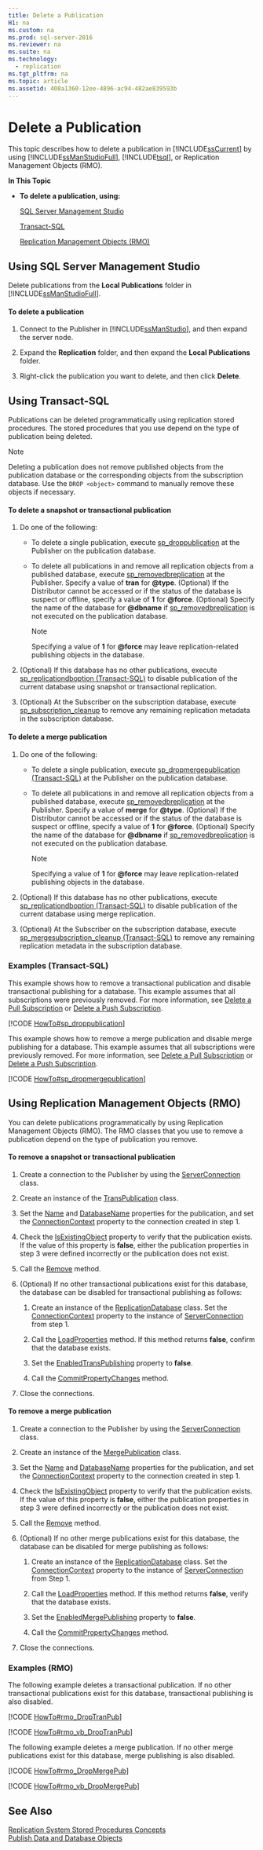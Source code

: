 ```yaml
---
title: Delete a Publication
H1: na
ms.custom: na
ms.prod: sql-server-2016
ms.reviewer: na
ms.suite: na
ms.technology: 
  - replication
ms.tgt_pltfrm: na
ms.topic: article
ms.assetid: 408a1360-12ee-4896-ac94-482ae839593b
---
```

# Delete a Publication
  This topic describes how to delete a publication in [!INCLUDE[ssCurrent](../../Token/Other/ssCurrent_md.md)] by using [!INCLUDE[ssManStudioFull](../../Token/Other/ssManStudioFull_md.md)], [!INCLUDE[tsql](../../Token/Other/tsql_md.md)], or Replication Management Objects \(RMO\).  
  
 **In This Topic**  
  
-   **To delete a publication, using:**  
  
     [SQL Server Management Studio](#SSMSProcedure)  
  
     [Transact\-SQL](#TsqlProcedure)  
  
     [Replication Management Objects \(RMO\)](#RMOProcedure)  
  
##  <a name="SSMSProcedure"></a> Using SQL Server Management Studio  
 Delete publications from the **Local Publications** folder in [!INCLUDE[ssManStudioFull](../../Token/Other/ssManStudioFull_md.md)].  
  
#### To delete a publication  
  
1.  Connect to the Publisher in [!INCLUDE[ssManStudio](../../Token/Other/ssManStudio_md.md)], and then expand the server node.  
  
2.  Expand the **Replication** folder, and then expand the **Local Publications** folder.  
  
3.  Right\-click the publication you want to delete, and then click **Delete**.  
  
##  <a name="TsqlProcedure"></a> Using Transact\-SQL  
 Publications can be deleted programmatically using replication stored procedures. The stored procedures that you use depend on the type of publication being deleted.  
  
> [!NOTE]  
>  Deleting a publication does not remove published objects from the publication database or the corresponding objects from the subscription database. Use the `DROP <object>` command to manually remove these objects if necessary.  
  
#### To delete a snapshot or transactional publication  
  
1.  Do one of the following:  
  
    -   To delete a single publication, execute [sp\_droppublication](../Topic/sp_droppublication%20\(Transact-SQL\).md) at the Publisher on the publication database.  
  
    -   To delete all publications in and remove all replication objects from a published database, execute [sp\_removedbreplication](../Topic/sp_removedbreplication%20\(Transact-SQL\).md) at the Publisher. Specify a value of **tran** for **@type**. \(Optional\) If the Distributor cannot be accessed or if the status of the database is suspect or offline, specify a value of **1** for **@force**. \(Optional\) Specify the name of the database for **@dbname** if [sp\_removedbreplication](../Topic/sp_removedbreplication%20\(Transact-SQL\).md) is not executed on the publication database.  
  
        > [!NOTE]  
        >  Specifying a value of **1** for **@force** may leave replication\-related publishing objects in the database.  
  
2.  \(Optional\) If this database has no other publications, execute [sp_replicationdboption &#40;Transact-SQL&#41;](../Topic/sp_replicationdboption%20\(Transact-SQL\).md) to disable publication of the current database using snapshot or transactional replication.  
  
3.  \(Optional\) At the Subscriber on the subscription database, execute [sp\_subscription\_cleanup](../Topic/sp_subscription_cleanup%20\(Transact-SQL\).md) to remove any remaining replication metadata in the subscription database.  
  
#### To delete a merge publication  
  
1.  Do one of the following:  
  
    -   To delete a single publication, execute [sp_dropmergepublication &#40;Transact-SQL&#41;](../Topic/sp_dropmergepublication%20\(Transact-SQL\).md) at the Publisher on the publication database.  
  
    -   To delete all publications in and remove all replication objects from a published database, execute [sp\_removedbreplication](../Topic/sp_removedbreplication%20\(Transact-SQL\).md) at the Publisher. Specify a value of **merge** for **@type**. \(Optional\) If the Distributor cannot be accessed or if the status of the database is suspect or offline, specify a value of **1** for **@force**. \(Optional\) Specify the name of the database for **@dbname** if [sp\_removedbreplication](../Topic/sp_removedbreplication%20\(Transact-SQL\).md) is not executed on the publication database.  
  
        > [!NOTE]  
        >  Specifying a value of **1** for **@force** may leave replication\-related publishing objects in the database.  
  
2.  \(Optional\) If this database has no other publications, execute [sp_replicationdboption &#40;Transact-SQL&#41;](../Topic/sp_replicationdboption%20\(Transact-SQL\).md) to disable publication of the current database using merge replication.  
  
3.  \(Optional\) At the Subscriber on the subscription database, execute [sp_mergesubscription_cleanup &#40;Transact-SQL&#41;](../Topic/sp_mergesubscription_cleanup%20\(Transact-SQL\).md) to remove any remaining replication metadata in the subscription database.  
  
###  <a name="TsqlExample"></a> Examples \(Transact\-SQL\)  
 This example shows how to remove a transactional publication and disable transactional publishing for a database. This example assumes that all subscriptions were previously removed. For more information, see [Delete a Pull Subscription](../../Topics/TopicNameContainA/Delete-a-Pull-Subscription.md) or [Delete a Push Subscription](../../Topics/TopicNameContainA/Delete-a-Push-Subscription.md).  
  
 [!CODE [HowTo#sp_droppublication](../CodeSnippet/SQL15/replication/howto#sp_droppublication)]  
  
 This example shows how to remove a merge publication and disable merge publishing for a database. This example assumes that all subscriptions were previously removed. For more information, see [Delete a Pull Subscription](../../Topics/TopicNameContainA/Delete-a-Pull-Subscription.md) or [Delete a Push Subscription](../../Topics/TopicNameContainA/Delete-a-Push-Subscription.md).  
  
 [!CODE [HowTo#sp_dropmergepublication](../CodeSnippet/SQL15/replication/howto#sp_dropmergepublication)]  
  
##  <a name="RMOProcedure"></a> Using Replication Management Objects \(RMO\)  
 You can delete publications programmatically by using Replication Management Objects \(RMO\). The RMO classes that you use to remove a publication depend on the type of publication you remove.  
  
#### To remove a snapshot or transactional publication  
  
1.  Create a connection to the Publisher by using the [ServerConnection](assetId:///T:Microsoft.SqlServer.Management.Common.ServerConnection) class.  
  
2.  Create an instance of the [TransPublication](assetId:///T:Microsoft.SqlServer.Replication.TransPublication) class.  
  
3.  Set the [Name](assetId:///P:Microsoft.SqlServer.Replication.Publication.Name) and [DatabaseName](assetId:///P:Microsoft.SqlServer.Replication.Publication.DatabaseName) properties for the publication, and set the [ConnectionContext](assetId:///P:Microsoft.SqlServer.Replication.ReplicationObject.ConnectionContext) property to the connection created in step 1.  
  
4.  Check the [IsExistingObject](assetId:///P:Microsoft.SqlServer.Replication.ReplicationObject.IsExistingObject) property to verify that the publication exists. If the value of this property is **false**, either the publication properties in step 3 were defined incorrectly or the publication does not exist.  
  
5.  Call the [Remove](assetId:///M:Microsoft.SqlServer.Replication.Publication.Remove) method.  
  
6.  \(Optional\) If no other transactional publications exist for this database, the database can be disabled for transactional publishing as follows:  
  
    1.  Create an instance of the [ReplicationDatabase](assetId:///T:Microsoft.SqlServer.Replication.ReplicationDatabase) class. Set the [ConnectionContext](assetId:///P:Microsoft.SqlServer.Replication.ReplicationObject.ConnectionContext) property to the instance of [ServerConnection](assetId:///T:Microsoft.SqlServer.Management.Common.ServerConnection) from step 1.  
  
    2.  Call the [LoadProperties](assetId:///M:Microsoft.SqlServer.Replication.ReplicationObject.LoadProperties) method. If this method returns **false**, confirm that the database exists.  
  
    3.  Set the [EnabledTransPublishing](assetId:///P:Microsoft.SqlServer.Replication.ReplicationDatabase.EnabledTransPublishing) property to **false**.  
  
    4.  Call the [CommitPropertyChanges](assetId:///M:Microsoft.SqlServer.Replication.ReplicationObject.CommitPropertyChanges) method.  
  
7.  Close the connections.  
  
#### To remove a merge publication  
  
1.  Create a connection to the Publisher by using the [ServerConnection](assetId:///T:Microsoft.SqlServer.Management.Common.ServerConnection) class.  
  
2.  Create an instance of the [MergePublication](assetId:///T:Microsoft.SqlServer.Replication.MergePublication) class.  
  
3.  Set the [Name](assetId:///P:Microsoft.SqlServer.Replication.Publication.Name) and [DatabaseName](assetId:///P:Microsoft.SqlServer.Replication.Publication.DatabaseName) properties for the publication, and set the [ConnectionContext](assetId:///P:Microsoft.SqlServer.Replication.ReplicationObject.ConnectionContext) property to the connection created in step 1.  
  
4.  Check the [IsExistingObject](assetId:///P:Microsoft.SqlServer.Replication.ReplicationObject.IsExistingObject) property to verify that the publication exists. If the value of this property is **false**, either the publication properties in step 3 were defined incorrectly or the publication does not exist.  
  
5.  Call the [Remove](assetId:///M:Microsoft.SqlServer.Replication.Publication.Remove) method.  
  
6.  \(Optional\) If no other merge publications exist for this database, the database can be disabled for merge publishing as follows:  
  
    1.  Create an instance of the [ReplicationDatabase](assetId:///T:Microsoft.SqlServer.Replication.ReplicationDatabase) class. Set the [ConnectionContext](assetId:///P:Microsoft.SqlServer.Replication.ReplicationObject.ConnectionContext) property to the instance of [ServerConnection](assetId:///T:Microsoft.SqlServer.Management.Common.ServerConnection) from Step 1.  
  
    2.  Call the [LoadProperties](assetId:///M:Microsoft.SqlServer.Replication.ReplicationObject.LoadProperties) method. If this method returns **false**, verify that the database exists.  
  
    3.  Set the [EnabledMergePublishing](assetId:///P:Microsoft.SqlServer.Replication.ReplicationDatabase.EnabledMergePublishing) property to **false**.  
  
    4.  Call the [CommitPropertyChanges](assetId:///M:Microsoft.SqlServer.Replication.ReplicationObject.CommitPropertyChanges) method.  
  
7.  Close the connections.  
  
###  <a name="PShellExample"></a> Examples \(RMO\)  
 The following example deletes a transactional publication. If no other transactional publications exist for this database, transactional publishing is also disabled.  
  
 [!CODE [HowTo#rmo_DropTranPub](../CodeSnippet/SQL15/replication/howto#rmo_droptranpub)]  
  
 [!CODE [HowTo#rmo_vb_DropTranPub](../CodeSnippet/SQL15/replication/howto#rmo_vb_droptranpub)]  
  
 The following example deletes a merge publication. If no other merge publications exist for this database, merge publishing is also disabled.  
  
 [!CODE [HowTo#rmo_DropMergePub](../CodeSnippet/SQL15/replication/howto#rmo_dropmergepub)]  
  
 [!CODE [HowTo#rmo_vb_DropMergePub](../CodeSnippet/SQL15/replication/howto#rmo_vb_dropmergepub)]  
  
## See Also  
 [Replication System Stored Procedures Concepts](../Topic/Replication%20System%20Stored%20Procedures%20Concepts.md)   
 [Publish Data and Database Objects](../../Topics/TopicNameNotContainA/Publish-Data-and-Database-Objects.md)  
  
  